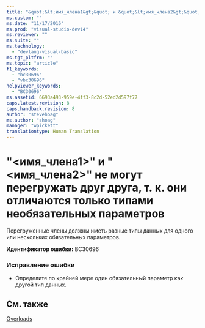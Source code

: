 ```yaml
---
title: "&quot;&lt;имя_члена1&gt;&quot; и &quot;&lt;имя_члена2&gt;&quot; не могут перегружать друг друга, т.&#160;к. они отличаются только типами необязательных параметров | Microsoft Docs"
ms.custom: ""
ms.date: "11/17/2016"
ms.prod: "visual-studio-dev14"
ms.reviewer: ""
ms.suite: ""
ms.technology: 
  - "devlang-visual-basic"
ms.tgt_pltfrm: ""
ms.topic: "article"
f1_keywords: 
  - "bc30696"
  - "vbc30696"
helpviewer_keywords: 
  - "BC30696"
ms.assetid: 6693a493-959e-4ff3-8c2d-52ed2d597f77
caps.latest.revision: 8
caps.handback.revision: 8
author: "stevehoag"
ms.author: "shoag"
manager: "wpickett"
translationtype: Human Translation
---
```

# &quot;&lt;имя_члена1&gt;&quot; и &quot;&lt;имя_члена2&gt;&quot; не могут перегружать друг друга, т.&#160;к. они отличаются только типами необязательных параметров
Перегруженные члены должны иметь разные типы данных для одного или нескольких обязательных параметров.  
  
 **Идентификатор ошибки:** BC30696  
  
### Исправление ошибки  
  
-   Определите по крайней мере один обязательный параметр как другой тип данных.  
  
## См. также  
 [Overloads](../../visual-basic/language-reference/modifiers/overloads.md)